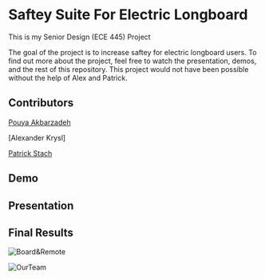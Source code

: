# Saftey Suite For Electric Longboard
This is my Senior Design (ECE 445) Project

The goal of the project is to increase saftey for electric longboard users. To find out more about the project, feel free to watch the presentation, demos, and the rest of this repository. This project would not have been possible without the help of Alex and Patrick. 

Contributors
-----
[Pouya Akbarzadeh](https://github.com/OfficialPouya)

[Alexander Krysl]

[Patrick Stach](https://github.com/pat-stach) 

Demo
-----

Presentation
-----

Final Results
-----
![Board&Remote](https://i.imgur.com/wKfyaSs.jpg)

![OurTeam](https://i.imgur.com/wKfyaSs.jpg)
